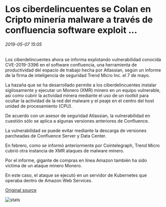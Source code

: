 # Los ciberdelincuentes se Colan en Cripto minería malware a través de confluencia software exploit ...

###### 2019-05-07 15:05

Los ciberdelincuentes ahora se informa explotando vulnerabilidad conocida CVE-2019-3396 en el software confluencia, una herramienta de productividad del espacio de trabajo hecha por Atlassian, según un informe de la firma de inteligencia de seguridad Trend Micro Inc. el 7 de mayo.

La hazaña que se ha desarrollado permite a los ciberdelincuentes instalar sigilosamente y ejecutar un Monero (XMR) minero en un equipo vulnerable, así como cubrir la actividad minera mediante el uso de un rootkit para ocultar la actividad de la red del malware y el peaje en el centro del host unidad de procesamiento (CPU).

De acuerdo con un asesor de seguridad Atlassian, la vulnerabilidad en cuestión sólo se aplica a algunas versiones anteriores de Confluence.

La vulnerabilidad se puede evitar mediante la descarga de versiones parcheadas de Confluence Server y Data Center.

En febrero, como se informó anteriormente por Cointelegraph, Trend Micro cubrió otra instancia de XMR ataques de malware minero.

Por el informe, gigante de compras en línea Amazon también ha sido víctima de un ataque minero Monero.

En este caso, el ataque se ejecutó en un servidor de Kubernetes que operaba dentro de Amazon Web Services.

[Original source](https://cointelegraph.com/news/cybercriminals-sneak-in-crypto-mining-malware-via-confluence-software-exploit)

![stats](https://c.statcounter.com/11760860/0/a89fa40b/1/ "stats")